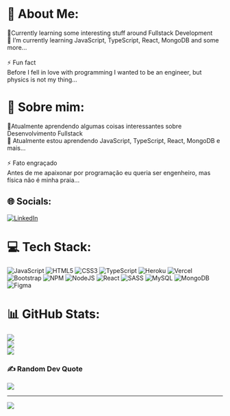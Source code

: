 # 💫 About Me:
🔭Currently learning some interesting stuff around Fullstack Development<br>🌱 I’m currently learning JavaScript, TypeScript, React, MongoDB and some more...<br><br>⚡ Fun fact<br>Before I fell in love with programming I wanted to be an engineer, but physics is not my thing...<br>

# 💫 Sobre mim:
🔭Atualmente aprendendo algumas coisas interessantes sobre Desenvolvimento Fullstack<br>🌱 Atualmente estou aprendendo JavaScript, TypeScript, React, MongoDB e mais...<br><br>⚡ Fato engraçado<br>Antes de me apaixonar por programação eu queria ser engenheiro, mas física não é minha praia...<br>

## 🌐 Socials:
[![LinkedIn](https://img.shields.io/badge/LinkedIn-%230077B5.svg?logo=linkedin&logoColor=white)](https://linkedin.com/in/samuel-messias-b35189211/) 

# 💻 Tech Stack:
![JavaScript](https://img.shields.io/badge/javascript-%23323330.svg?style=for-the-badge&logo=javascript&logoColor=%23F7DF1E) ![HTML5](https://img.shields.io/badge/html5-%23E34F26.svg?style=for-the-badge&logo=html5&logoColor=white) ![CSS3](https://img.shields.io/badge/css3-%231572B6.svg?style=for-the-badge&logo=css3&logoColor=white) ![TypeScript](https://img.shields.io/badge/typescript-%23007ACC.svg?style=for-the-badge&logo=typescript&logoColor=white) ![Heroku](https://img.shields.io/badge/heroku-%23430098.svg?style=for-the-badge&logo=heroku&logoColor=white) ![Vercel](https://img.shields.io/badge/vercel-%23000000.svg?style=for-the-badge&logo=vercel&logoColor=white) ![Bootstrap](https://img.shields.io/badge/bootstrap-%23563D7C.svg?style=for-the-badge&logo=bootstrap&logoColor=white) ![NPM](https://img.shields.io/badge/NPM-%23000000.svg?style=for-the-badge&logo=npm&logoColor=white) ![NodeJS](https://img.shields.io/badge/node.js-6DA55F?style=for-the-badge&logo=node.js&logoColor=white) ![React](https://img.shields.io/badge/react-%2320232a.svg?style=for-the-badge&logo=react&logoColor=%2361DAFB) ![SASS](https://img.shields.io/badge/SASS-hotpink.svg?style=for-the-badge&logo=SASS&logoColor=white) ![MySQL](https://img.shields.io/badge/mysql-%2300f.svg?style=for-the-badge&logo=mysql&logoColor=white) ![MongoDB](https://img.shields.io/badge/MongoDB-%234ea94b.svg?style=for-the-badge&logo=mongodb&logoColor=white) 	![Figma](https://img.shields.io/badge/figma-%23F24E1E.svg?style=for-the-badge&logo=figma&logoColor=white)
# 📊 GitHub Stats:
![](https://github-readme-stats.vercel.app/api?username=smuelmfs&theme=dark&hide_border=false&include_all_commits=true&count_private=false)<br/>
![](https://github-readme-streak-stats.herokuapp.com/?user=smuelmfs&theme=dark&hide_border=false)<br/>
![](https://github-readme-stats.vercel.app/api/top-langs/?username=smuelmfs&theme=dark&hide_border=false&include_all_commits=true&count_private=false&layout=compact)

### ✍️ Random Dev Quote
![](https://quotes-github-readme.vercel.app/api?type=horizontal&theme=merko)

---
[![](https://visitcount.itsvg.in/api?id=smuelmfs&icon=0&color=0)](https://visitcount.itsvg.in)

<!-- Proudly created with GPRM ( https://gprm.itsvg.in ) -->
